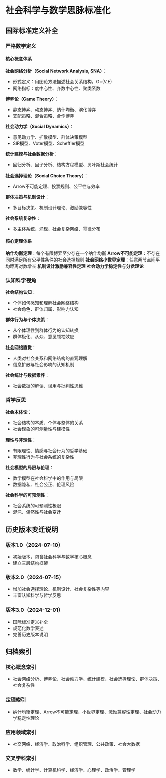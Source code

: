 # 社会科学与数学思脉标准化

## 国际标准定义补全

### 严格数学定义

#### 核心概念体系

**社会网络分析（Social Network Analysis, SNA）**：

- 形式定义：用图论方法描述社会关系结构，G=(V,E)
- 网络指标：度中心性、介数中心性、聚类系数

**博弈论（Game Theory）**：

- 静态博弈、动态博弈、纳什均衡、演化博弈
- 支配策略、混合策略、合作博弈

**社会动力学（Social Dynamics）**：

- 意见动力学、扩散模型、群体决策模型
- SIR模型、Voter模型、Scheffler模型

**统计建模与社会数据分析**：

- 回归分析、因子分析、结构方程模型、贝叶斯社会统计

**社会选择理论（Social Choice Theory）**：

- Arrow不可能定理、投票规则、公平性与效率

**群体决策与机制设计**：

- 多目标决策、机制设计理论、激励兼容性

**社会系统复杂性**：

- 多主体系统、涌现、社会复杂网络、幂律分布

#### 核心定理体系

**纳什均衡定理**：每个有限博弈至少存在一个纳什均衡
**Arrow不可能定理**：不存在同时满足所有公平性条件的社会选择规则
**社会网络小世界定理**：任意两节点间平均距离对数增长
**机制设计激励兼容性定理**
**社会动力学稳定性与分岔理论**

### 认知科学视角

**社会结构认知**：

- 个体如何感知和理解社会网络结构
- 社会角色、群体归属、影响力认知

**群体行为与个体决策**：

- 从个体理性到群体行为的认知转换
- 群体极化、从众、意见领袖效应

**社会网络直觉**：

- 人类对社会关系和网络结构的直观理解
- 信息扩散与社会影响的认知机制

**社会统计与数据素养**：

- 社会数据的解读、误用与批判性思维

### 哲学反思

**社会本体论**：

- 社会结构的本质、个体与整体的关系
- 社会现象的可测量性与建模性

**理性与非理性**：

- 有限理性、情感与社会行为的哲学基础
- 非理性行为与社会系统的复杂性

**社会模型的局限与伦理**：

- 数学模型在社会科学中的作用与局限
- 数据隐私、社会公正、伦理风险

**社会科学的可预测性**：

- 社会系统的可预测性极限
- 混沌、偶然性与社会变迁

## 历史版本变迁说明

### 版本1.0（2024-07-10）

- 初始版本，包含社会科学与数学核心概念
- 建立三层结构框架

### 版本2.0（2024-07-15）

- 增加社会选择理论、机制设计、社会复杂性等内容
- 丰富认知科学与哲学反思

### 版本3.0（2024-12-01）

- 国际标准定义补全
- 规范化数学表述
- 完善历史版本说明

## 归档索引

### 核心概念索引

- 社会网络分析、博弈论、社会动力学、统计建模、社会选择理论、群体决策、社会复杂性

### 定理索引

- 纳什均衡定理、Arrow不可能定理、小世界定理、激励兼容性定理、社会动力学稳定性理论

### 应用领域索引

- 社交网络、经济学、政治科学、组织管理、公共政策、社会大数据

### 交叉学科索引

- 数学、统计学、计算机科学、经济学、心理学、政治学、管理学
